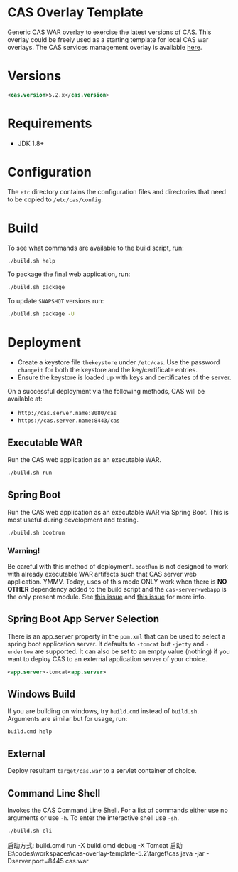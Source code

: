 CAS Overlay Template
============================

Generic CAS WAR overlay to exercise the latest versions of CAS. This overlay could be freely used as a starting template for local CAS war overlays. The CAS services management overlay is available [here](https://github.com/apereo/cas-services-management-overlay).

# Versions

```xml
<cas.version>5.2.x</cas.version>
```

# Requirements

* JDK 1.8+

# Configuration

The `etc` directory contains the configuration files and directories that need to be copied to `/etc/cas/config`.

# Build

To see what commands are available to the build script, run:

```bash
./build.sh help
```

To package the final web application, run:

```bash
./build.sh package
```

To update `SNAPSHOT` versions run:

```bash
./build.sh package -U
```

# Deployment

- Create a keystore file `thekeystore` under `/etc/cas`. Use the password `changeit` for both the keystore and the key/certificate entries.
- Ensure the keystore is loaded up with keys and certificates of the server.

On a successful deployment via the following methods, CAS will be available at:

* `http://cas.server.name:8080/cas`
* `https://cas.server.name:8443/cas`

## Executable WAR

Run the CAS web application as an executable WAR.

```bash
./build.sh run
```

## Spring Boot

Run the CAS web application as an executable WAR via Spring Boot. This is most useful during development and testing.

```bash
./build.sh bootrun
```

### Warning!

Be careful with this method of deployment. `bootRun` is not designed to work with already executable WAR artifacts such that CAS server web application. YMMV. Today, uses of this mode ONLY work when there is **NO OTHER** dependency added to the build script and the `cas-server-webapp` is the only present module. See [this issue](https://github.com/apereo/cas/issues/2334) and [this issue](https://github.com/spring-projects/spring-boot/issues/8320) for more info.


## Spring Boot App Server Selection

There is an app.server property in the `pom.xml` that can be used to select a spring boot application server.
It defaults to `-tomcat` but `-jetty` and `-undertow` are supported. 
It can also be set to an empty value (nothing) if you want to deploy CAS to an external application server of your choice.

```xml
<app.server>-tomcat<app.server>
```

## Windows Build

If you are building on windows, try `build.cmd` instead of `build.sh`. Arguments are similar but for usage, run:  

```
build.cmd help
```

## External

Deploy resultant `target/cas.war`  to a servlet container of choice.


## Command Line Shell

Invokes the CAS Command Line Shell. For a list of commands either use no arguments or use `-h`. To enter the interactive shell use `-sh`.

```bash
./build.sh cli
```

启动方式:
build.cmd   run -X
build.cmd   debug -X
Tomcat 启动 E:\codes\workspaces\cas-overlay-template-5.2\target\cas
java -jar -Dserver.port=8445 cas.war